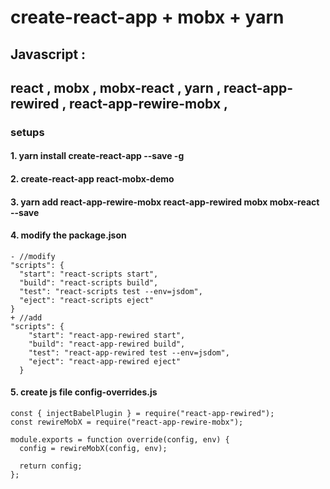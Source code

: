 # create-react-app + mobx + yarn 

## Javascript : 

react , 
mobx , 
mobx-react , 
yarn , 
react-app-rewired , 
react-app-rewire-mobx ,
---
### setups  
#### 1. yarn install create-react-app --save -g
#### 2. create-react-app react-mobx-demo
#### 3. yarn add react-app-rewire-mobx react-app-rewired mobx mobx-react --save
#### 4. modify the package.json
```
- //modify 
"scripts": {
  "start": "react-scripts start",
  "build": "react-scripts build",
  "test": "react-scripts test --env=jsdom",
  "eject": "react-scripts eject"
}
+ //add
"scripts": {
    "start": "react-app-rewired start",
    "build": "react-app-rewired build",
    "test": "react-app-rewired test --env=jsdom",
    "eject": "react-app-rewired eject"
  }
```
#### 5. create js file config-overrides.js 
```
const { injectBabelPlugin } = require("react-app-rewired");
const rewireMobX = require("react-app-rewire-mobx");

module.exports = function override(config, env) {
  config = rewireMobX(config, env);

  return config;
};
```
